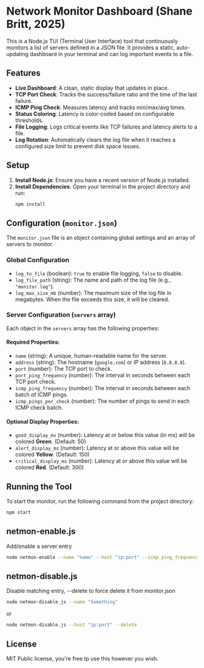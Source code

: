 # Network Monitor Dashboard (Shane Britt, 2025)

This is a Node.js TUI (Terminal User Interface) tool that continuously monitors a list of servers defined in a JSON file. It provides a static, auto-updating dashboard in your terminal and can log important events to a file.

## Features

-   **Live Dashboard**: A clean, static display that updates in place.
-   **TCP Port Check**: Tracks the success/failure ratio and the time of the last failure.
-   **ICMP Ping Check**: Measures latency and tracks min/max/avg times.
-   **Status Coloring**: Latency is color-coded based on configurable thresholds.
-   **File Logging**: Logs critical events like TCP failures and latency alerts to a file.
-   **Log Rotation**: Automatically clears the log file when it reaches a configured size limit to prevent disk space issues.

## Setup

1.  **Install Node.js**: Ensure you have a recent version of Node.js installed.
2.  **Install Dependencies**: Open your terminal in the project directory and run:
    ```bash
    npm install
    ```

## Configuration (`monitor.json`)

The `monitor.json` file is an object containing global settings and an array of servers to monitor.

### Global Configuration

-   `log_to_file` (boolean): `true` to enable file logging, `false` to disable.
-   `log_file_path` (string): The name and path of the log file (e.g., `"monitor.log"`).
-   `log_max_size_mb` (number): The maximum size of the log file in megabytes. When the file exceeds this size, it will be cleared.

### Server Configuration (`servers` array)

Each object in the `servers` array has the following properties:

#### Required Properties:

*   `name` (string): A unique, human-readable name for the server.
*   `address` (string): The hostname (`google.com`) or IP address (`8.8.8.8`).
*   `port` (number): The TCP port to check.
*   `port_ping_frequency` (number): The interval in seconds between each TCP port check.
*   `icmp_ping_frequency` (number): The interval in seconds between each batch of ICMP pings.
*   `icmp_pings_per_check` (number): The number of pings to send in each ICMP check batch.

#### Optional Display Properties:

*   `good_display_ms` (number): Latency at or below this value (in ms) will be colored **Green**. (Default: 50)
*   `alert_display_ms` (number): Latency at or above this value will be colored **Yellow**. (Default: 150)
*   `critical_display_ms` (number): Latency at or above this value will be colored **Red**. (Default: 300)

## Running the Tool

To start the monitor, run the following command from the project directory:

```bash
npm start
```

## netmon-enable.js

Add/enable a server entry

```bash
node netmon-enable --name "name" --host "ip:port" --icmp_ping_frequency "N"
```

## netmon-disable.js

Disable matching entry, --delete to force delete it from monitor.json

```bash
node netmon-disable.js --name "Something"
```
or

```bash
node netmon-disable.js --host "ip:port" --delete
```

## License

MIT Public license, you're free tp use this however you wish.
